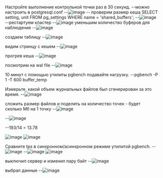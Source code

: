 Настройте выполнение контрольной точки раз в 30 секунд.
--можно настроить в postgresql.conf
--![image](https://user-images.githubusercontent.com/45406197/183584170-3438fe82-e8b6-4751-8776-1ffb37fd6801.png)
-- проверим размер кеша
SELECT setting, unit FROM pg_settings WHERE name = 'shared_buffers';
--![image](https://user-images.githubusercontent.com/45406197/183586350-3e08b296-1bc1-4559-b35a-8f0eb3357f7d.png)
     --рестартуем кластер
--![image](https://user-images.githubusercontent.com/45406197/183586762-ab19af8d-4028-498f-a678-b15ea4f0a15c.png)
уменьшим количество буферов для наблюдения
--![image](https://user-images.githubusercontent.com/45406197/183586957-40938a56-1c19-4f25-8e97-93a024acaf2e.png)

создаем таблицу 
--![image](https://user-images.githubusercontent.com/45406197/183666290-a3c098f2-61fc-40ff-8b3b-f9dea5a11ae8.png)

видим стринцу с кешем
--![image](https://user-images.githubusercontent.com/45406197/183667882-57ff9619-e9a0-451f-8b10-dec7404fe491.png)

прогрев кеша
--![image](https://user-images.githubusercontent.com/45406197/183670212-53b06b73-fec6-4898-8c0b-037bf3647b97.png)

посмотрим на wal file
--![image](https://user-images.githubusercontent.com/45406197/183670968-d45276fd-f2d9-49d1-b2b4-293bd73e27d2.png)

10 минут c помощью утилиты pgbench подавайте нагрузку.
--pgbench -P 1 -T 600 buffer_temp

Измерьте, какой объем журнальных файлов был сгенерирован за это время. 
--![image](https://user-images.githubusercontent.com/45406197/183676399-128a8769-3bb7-4f72-bd42-cc17890631c6.png)

сложить размер файлов и поделить на количество точек - будет сколько Мб на 1 точку
--![image](https://user-images.githubusercontent.com/45406197/183882736-197a2b10-6b6a-4f7a-b80c-f2a66a109037.png)

--![image](https://user-images.githubusercontent.com/45406197/183881924-184f87c5-9a48-45eb-87ad-9af17f4a6752.png)

--193/14 = 13.78

![image](https://user-images.githubusercontent.com/45406197/183889266-9ec59f25-5c23-4d06-85b3-145614eee04c.png)
![image](https://user-images.githubusercontent.com/45406197/183889389-1a858a3d-2427-4b1b-9b9d-4cd2745ca1b4.png)

Сравните tps в синхронном/асинхронном режиме утилитой pgbench. 
--![image](https://user-images.githubusercontent.com/45406197/183889682-0ed0a20b-f253-494b-98de-64023e5192ee.png)
--![image](https://user-images.githubusercontent.com/45406197/183889858-1ea7a8bf-39d4-46d1-991e-bba416d38281.png)
![image](https://user-images.githubusercontent.com/45406197/183890007-afb1cf7b-fcd5-4025-8aa9-07fdc8bf7113.png)

выключил сервер и изменил пару байт
--![image](https://user-images.githubusercontent.com/45406197/183915493-41110bce-76cc-4dd0-b078-e31c45998051.png)

выбрал данные
--![image](https://user-images.githubusercontent.com/45406197/183916116-f6770e06-3dec-4c05-b93b-29e99061731c.png)



